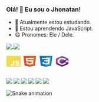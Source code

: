 ### Olá! 👋 Eu sou o Jhonatan!

- 🔭 Atualmente estou estudando.
- 🌱 Estou aprendendo JavaScript.
- 😄 Pronomes: Ele / Dele.

<div>
  <a href="https://github.com/jhonatancassante">
    <img align="center" style="height: 120px;" src="https://github-readme-stats.vercel.app/api?username=jhonatancassante&show_icons=true&theme=dracula&border_radius=0&locale=pt-BR&hide_title=true" />
  </a>
  <a href="https://github.com/jhonatancassante">
    <img align="center" style="height: 120px;" src="https://github-readme-stats.vercel.app/api/top-langs/?username=jhonatancassante&layout=compact&theme=dracula&border_radius=0&locale=pt-BR&hide_title=true" />
  </a>
</div>

<div style="display: inline_block"><br>
  <img align="center" alt="Js" height="30" width="40" src="https://raw.githubusercontent.com/devicons/devicon/master/icons/javascript/javascript-plain.svg">
  <img align="center" alt="HTML" height="30" width="40" src="https://raw.githubusercontent.com/devicons/devicon/master/icons/html5/html5-original.svg">
  <img align="center" alt="CSS" height="30" width="40" src="https://raw.githubusercontent.com/devicons/devicon/master/icons/css3/css3-original.svg">
  <img align="center" alt="Csharp" height="30" width="40" src="https://raw.githubusercontent.com/devicons/devicon/master/icons/csharp/csharp-original.svg">
  <!-- Link para Linguagens: https://devicon.dev -->
</div>

##

<div>
  <a href="https://www.instagram.com/jhonatancassante/" target="_blank"><img src="https://img.shields.io/badge/Instagram-E4405F?style=for-the-badge&logo=instagram&logoColor=white"></a> 
 <a href="https://www.facebook.com/jhonatan.cassante/" target="_blank"><img src="https://img.shields.io/badge/Facebook-1877F2?style=for-the-badge&logo=facebook&logoColor=white"></a> 
  <a href = "mailto:jhonatan.cassante@gmail.com"><img src="https://img.shields.io/badge/Gmail-D14836?style=for-the-badge&logo=gmail&logoColor=white"></a>
  <a href = "mailto:jhonatan.cassante@live.com"><img src="https://img.shields.io/badge/Microsoft_Outlook-0078D4?style=for-the-badge&logo=microsoft-outlook&logoColor=white"></a>
  <a href="https://www.linkedin.com/in/jhonatancassante/" target="_blank"><img src="https://img.shields.io/badge/LinkedIn-0077B5?style=for-the-badge&logo=linkedin&logoColor=white"></a>
  <a href="https://codepen.io/jhonatancassante" target="_blank"><img src="https://img.shields.io/badge/Codepen-000000?style=for-the-badge&logo=codepen&logoColor=white"></a>
  
  <!-- Link para Badges: https://dev.to/envoy_/150-badges-for-github-pnk -->
  
   ![Snake animation](https://github.com/jhonatancassante/jhonatancassante/blob/output/github-contribution-grid-snake.svg)
  
</div>

<!--
**jhonatancassante/jhonatancassante** is a ✨ _special_ ✨ repository because its `README.md` (this file) appears on your GitHub profile.

Here are some ideas to get you started:

- 🔭 I’m currently working on ...
- 🌱 I’m currently learning ...
- 👯 I’m looking to collaborate on ...
- 🤔 I’m looking for help with ...
- 💬 Ask me about ...
- 📫 How to reach me: ...
- 😄 Pronouns: ...
- ⚡ Fun fact: ...
-->
